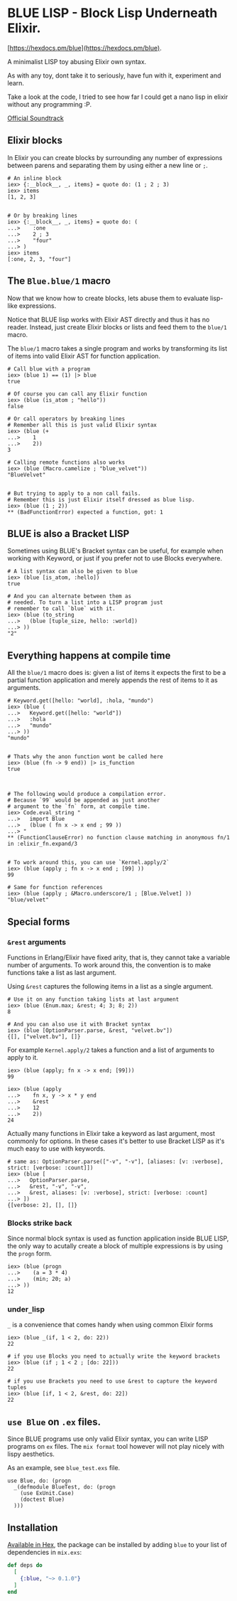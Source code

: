 # BLUE LISP - Block Lisp Underneath Elixir.

[https://hexdocs.pm/blue](https://hexdocs.pm/blue).

A minimalist LISP toy abusing Elixir own syntax.

As with any toy, dont take it to seriously, have fun with it,
experiment and learn.

Take a look at the code, I tried to see how far I could
get a nano lisp in elixir without any programming :P.

[Official Soundtrack](https://www.youtube.com/watch?v=icfq_foa5Mo)

## Elixir blocks

In Elixir you can create blocks by surrounding any number
of expressions between parens and separating them by using
either a new line or `;`.

    # An inline block
    iex> {:__block__, _, items} = quote do: (1 ; 2 ; 3)
    iex> items
    [1, 2, 3]


    # Or by breaking lines
    iex> {:__block__, _, items} = quote do: (
    ...>    :one
    ...>    2 ; 3
    ...>    "four"
    ...> )
    iex> items
    [:one, 2, 3, "four"]


## The `Blue.blue/1` macro

Now that we know how to create blocks, lets abuse them
to evaluate lisp-like expressions.

Notice that BLUE lisp works with Elixir AST directly
and thus it has no reader. Instead, just create
Elixir blocks or lists and feed them to the `blue/1` macro.

The `blue/1` macro takes a single program and works by
transforming its list of items into valid Elixir AST
for function application.

    # Call blue with a program
    iex> (blue 1) == (1) |> blue
    true

    # Of course you can call any Elixir function
    iex> (blue (is_atom ; "hello"))
    false

    # Or call operators by breaking lines
    # Remember all this is just valid Elixir syntax
    iex> (blue (+
    ...>    1
    ...>    2))
    3

    # Calling remote functions also works
    iex> (blue (Macro.camelize ; "blue_velvet"))
    "BlueVelvet"


    # But trying to apply to a non call fails.
    # Remember this is just Elixir itself dressed as blue lisp.
    iex> (blue (1 ; 2))
    ** (BadFunctionError) expected a function, got: 1

## BLUE is also a Bracket LISP

Sometimes using BLUE's Bracket syntax can be useful,
for example when working with Keyword, or just if you
prefer not to use Blocks everywhere.

    # A list syntax can also be given to blue
    iex> (blue [is_atom, :hello])
    true

    # And you can alternate between them as
    # needed. To turn a list into a LISP program just
    # remember to call `blue` with it.
    iex> (blue (to_string
    ...>   (blue [tuple_size, hello: :world])
    ...> ))
    "2"


## Everything happens at compile time

All the `blue/1` macro does is: given a list of items
it expects the first to be a partial function application
and merely appends the rest of items to it as arguments.

    # Keyword.get([hello: "world], :hola, "mundo")
    iex> (blue (
    ...>   Keyword.get([hello: "world"])
    ...>   :hola
    ...>   "mundo"
    ...> ))
    "mundo"


    # Thats why the anon function wont be called here
    iex> (blue (fn -> 9 end)) |> is_function
    true



    # The following would produce a compilation error.
    # Because `99` would be appended as just another
    # argument to the `fn` form, at compile time.
    iex> Code.eval_string "
    ...>   import Blue
    ...>   (blue ( fn x -> x end ; 99 ))
    ...> "
    ** (FunctionClauseError) no function clause matching in anonymous fn/1 in :elixir_fn.expand/3


    # To work around this, you can use `Kernel.apply/2`
    iex> (blue (apply ; fn x -> x end ; [99] ))
    99

    # Same for function references
    iex> (blue (apply ; &Macro.underscore/1 ; [Blue.Velvet] ))
    "blue/velvet"

## Special forms

### `&rest` arguments

Functions in Erlang/Elixir have fixed arity, that is, they cannot
take a variable number of arguments. To work around this, the convention
is to make functions take a list as last argument.


Using `&rest` captures the following items in a list as a single argument.

    # Use it on any function taking lists at last argument
    iex> (blue (Enum.max; &rest; 4; 3; 8; 2))
    8

    # And you can also use it with Bracket syntax
    iex> (blue [OptionParser.parse, &rest, "velvet.bv"])
    {[], ["velvet.bv"], []}


For example `Kernel.apply/2` takes a function and a list of arguments
to apply to it.

    iex> (blue (apply; fn x -> x end; [99]))
    99

    iex> (blue (apply
    ...>    fn x, y -> x * y end
    ...>    &rest
    ...>    12
    ...>    2))
    24

Actually many functions in Elixir take a keyword as last argument, most
commonly for options. In these cases it's better to use Bracket LISP
as it's much easy to use with keywords.

    # same as: OptionParser.parse(["-v", "-v"], [aliases: [v: :verbose], strict: [verbose: :count]])
    iex> (blue [
    ...>   OptionParser.parse,
    ...>   &rest, "-v", "-v",
    ...>   &rest, aliases: [v: :verbose], strict: [verbose: :count]
    ...> ])
    {[verbose: 2], [], []}

### Blocks strike back

Since normal block syntax is used as function application inside BLUE LISP, the only way to
acutally create a block of multiple expressions is by using the `progn` form.

    iex> (blue (progn
    ...>    (a = 3 * 4)
    ...>    (min; 20; a)
    ...> ))
    12

### under`_`lisp

`_` is a convenience that comes handy when using common Elixir forms

    iex> (blue _(if, 1 < 2, do: 22))
    22

    # if you use Blocks you need to actually write the keyword brackets
    iex> (blue (if ; 1 < 2 ; [do: 22]))
    22

    # if you use Brackets you need to use &rest to capture the keyword tuples
    iex> (blue [if, 1 < 2, &rest, do: 22])
    22

## `use Blue` on `.ex` files.

Since BLUE programs use only valid Elixir syntax, you can write LISP programs on `ex` files.
The `mix format` tool however will not play nicely with lispy aesthetics.

As an example, see `blue_test.exs` file.

    use Blue, do: (progn
      _(defmodule BlueTest, do: (progn
        (use ExUnit.Case)
        (doctest Blue)
      )))




## Installation

[Available in Hex](https://hex.pm/docs/publish), the package can be installed
by adding `blue` to your list of dependencies in `mix.exs`:

```elixir
def deps do
  [
    {:blue, "~> 0.1.0"}
  ]
end
```


